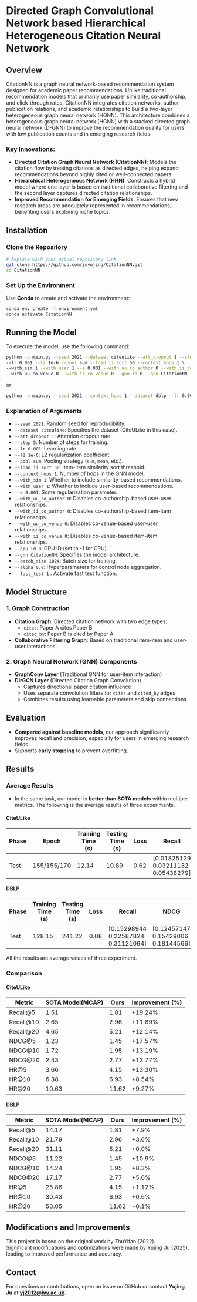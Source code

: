 # Directed Graph Convolutional Network based Hierarchical Heterogeneous Citation Neural Network

## Overview
CitationNN is a graph neural network-based recommendation system designed for academic paper recommendations. Unlike traditional recommendation models that primarily use paper similarity, co-authorship, and click-through rates, CitationNN integrates citation networks, author-publication relations, and academic relationships to build a two-layer heterogeneous graph neural network (HGNN). This architecture combines a heterogeneous graph neural network (HGNN) with a stacked directed graph neural network (D-GNN) to improve the recommendation quality for users with low publication counts and in emerging research fields.

### Key Innovations:
- **Directed Citation Graph Neural Network (CitationNN)**: Models the citation flow by treating citations as directed edges, helping expand recommendations beyond highly cited or well-connected papers.
- **Hierarchical Heterogeneous Network (HHN)**: Constructs a hybrid model where one layer is based on traditional collaborative filtering and the second layer captures directed citation relationships.
- **Improved Recommendation for Emerging Fields**: Ensures that new research areas are adequately represented in recommendations, benefiting users exploring niche topics.

## Installation
### Clone the Repository
```bash
# Replace with your actual repository link
git clone https://github.com/juyujing/CitationNN.git
cd CitationNN
```

### Set Up the Environment
Use **Conda** to create and activate the environment:
```bash
conda env create -f environment.yml
conda activate CitationNN
```

## Running the Model
To execute the model, use the following command:
```bash
python -u main.py --seed 2021 --dataset citeulike --att_dropout 1 --step 5 \
--lr 0.001 --l2 1e-6 --pool sum --load_ii_sort 50 --context_hops 1 \
--with_sim 1 --with_user 1 --e 0.001 --with_uu_co_author 0 --with_ii_co_author 0 \
--with_uu_co_venue 0 --with_ii_co_venue 0 --gpu_id 0 --gnn CitationNN --batch_size 1024 --alpha 0.8 --fast_test 1
```
or
```bash
python -u main.py --seed 2021 --context_hops 1 --dataset dblp --lr 0.001 --l2 1e-6  --att_dropout 1 --pool sum --with_sim 0 --with_user 0 --gpu_id 0 --gnn CitationNN --batch_size 1024 --alpha 0.95
```

### Explanation of Arguments
- `--seed 2021`: Random seed for reproducibility.
- `--dataset citeulike`: Specifies the dataset (CiteULike in this case).
- `--att_dropout 1`: Attention dropout rate.
- `--step 5`: Number of steps for training.
- `--lr 0.001`: Learning rate.
- `--l2 1e-6`: L2 regularization coefficient.
- `--pool sum`: Pooling strategy (`sum`, `mean`, etc.).
- `--load_ii_sort 50`: Item-item similarity sort threshold.
- `--context_hops 1`: Number of hops in the GNN model.
- `--with_sim 1`: Whether to include similarity-based recommendations.
- `--with_user 1`: Whether to include user-based recommendations.
- `--e 0.001`: Some regularization parameter.
- `--with_uu_co_author 0`: Disables co-authorship-based user-user relationships.
- `--with_ii_co_author 0`: Disables co-authorship-based item-item relationships.
- `--with_uu_co_venue 0`: Disables co-venue-based user-user relationships.
- `--with_ii_co_venue 0`: Disables co-venue-based item-item relationships.
- `--gpu_id 0`: GPU ID (set to -1 for CPU).
- `--gnn CitationNN`: Specifies the model architecture.
- `--batch_size 1024`: Batch size for training.
- `--alpha 0.8`: Hyperparameters for control node aggregation.
- `--fast_test 1` : Activate fast test function.


## Model Structure
### **1. Graph Construction**
- **Citation Graph**: Directed citation network with two edge types:
  - `cites`: Paper A cites Paper B
  - `cited_by`: Paper B is cited by Paper A
- **Collaborative Filtering Graph**: Based on traditional item-item and user-user interactions.

### **2. Graph Neural Network (GNN) Components**
- **GraphConv Layer** (Traditional GNN for user-item interaction)
- **DirGCN Layer** (Directed Citation Graph Convolution)
  - Captures directional paper citation influence
  - Uses separate convolution filters for `cites` and `cited_by` edges
  - Combines results using learnable parameters and skip connections

## Evaluation
- **Compared against baseline models**, our approach significantly improves recall and precision, especially for users in emerging research fields.
- Supports **early stopping** to prevent overfitting.

## Results
### Average Results
- In the same task, our model is **better than SOTA models** within multiple metrics. The following is the average results of three experiments.


#### CiteULike

| Phase | Epoch        | Training Time (s) | Testing Time (s) | Loss | Recall                           | NDCG                              | Hit Ratio                        | Precision                         |
|-------|-------------|------------------|----------------|------|---------------------------------|---------------------------------|---------------------------------|---------------------------------|
| Test  | 155/155/170 | 12.14            | 10.89         | 0.62 | [0.01825129 0.03211132 0.05438279] | [0.01516445 0.02093783 0.02855892] | [0.04485678 0.07728337 0.12928602] | [0.01006425 0.00912749 0.00794452] |

#### DBLP

| Phase | Training Time (s) | Testing Time (s) | Loss | Recall                           | NDCG                              | Hit Ratio                        | Precision                         |
|-------|-------------------|------------------|------|----------------------------------|-----------------------------------|----------------------------------|-----------------------------------|
| Test  | 128.15            | 241.22           | 0.08 | [0.15298944 0.22587824 0.31121094] | [0.12457147 0.15429006 0.18144566] | [0.26150776 0.37649007 0.49956339] | [0.05425459 0.04204725 0.03034261] |   

All the results are average values of three experiment.

### Comparison

#### CiteULike

| Metric    | SOTA Model(MCAP) | Ours  | Improvement (%) |
|-----------|------------------|-------|----------------|
| Recall@5  | 1.51             | 1.81  | +19.24%        |
| Recall@10 | 2.65             | 2.96  | +11.89%        |
| Recall@20 | 4.65             | 5.21  | +12.14%        |
| NDCG@5    | 1.23             | 1.45  | +17.57%        |
| NDCG@10   | 1.72             | 1.95  | +13.19%        |
| NDCG@20   | 2.43             | 2.77  | +13.77%        |
| HR@5      | 3.66             | 4.15  | +13.30%        |
| HR@10     | 6.38             | 6.93  | +8.54%         |
| HR@20     | 10.63            | 11.62 | +9.27%         |

#### DBLP

| Metric    | SOTA Model(MCAP) | Ours  | Improvement (%)|
|-----------|------------------|-------|----------------|
| Recall@5  | 14.17            | 1.81  | +7.9%          |
| Recall@10 | 21.79            | 2.96  | +3.6%          |
| Recall@20 | 31.11            | 5.21  | +0.0%          |
| NDCG@5    | 11.22            | 1.45  | +10.9%         |
| NDCG@10   | 14.24            | 1.95  | +8.3%          |
| NDCG@20   | 17.17            | 2.77  | +5.6%          |
| HR@5      | 25.86            | 4.15  | +1.12%         |
| HR@10     | 30.43            | 6.93  | +0.6%          |
| HR@20     | 50.05            | 11.62 | -0.1%          |


## Modifications and Improvements
This project is based on the original work by ZhuYifan (2022).  
Significant modifications and optimizations were made by Yujing Ju (2025), leading to improved performance and accuracy.

## Contact
For questions or contributions, open an issue on GitHub or contact **Yujing Ju** at **yj2012@hw.ac.uk**.
